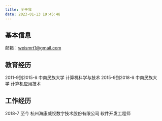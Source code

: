 ```yaml
---
title: 关于我
date: 2023-01-13 19:45:48
---
```


## 基本信息
邮箱：weismrt1@gmail.com


## 教育经历
2011-9到2015-6  中南民族大学  计算机科学与技术
2015-9到2018-6  中南民族大学  计算机应用技术


## 工作经历
2018-7 至今  杭州海康威视数字技术股份有限公司  软件开发工程师

